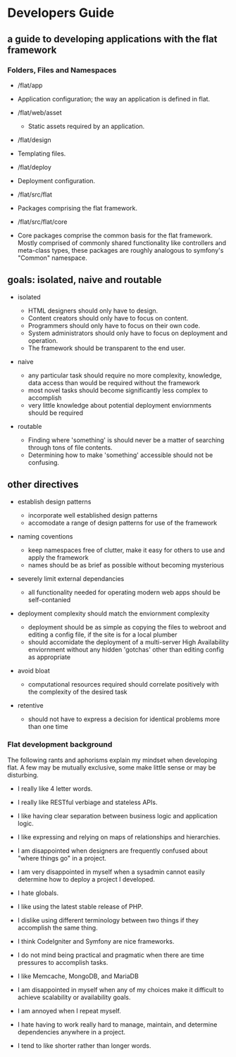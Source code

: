 # Developers Guide
## a guide to developing applications with the flat framework

### Folders, Files and Namespaces

 * /flat/app
  * Application configuration; the way an application is defined in flat.

 * /flat/web/asset
   * Static assets required by an application.

 * /flat/design
  * Templating files.

 * /flat/deploy
  * Deployment configuration. 

 * /flat/src/flat
  * Packages comprising the flat framework.

 * /flat/src/flat/core
  * Core packages comprise the common basis for the flat framework.
Mostly comprised of commonly shared functionality like controllers and meta-class types, 
these packages are roughly analogous to symfony's "Common" namespace.

## goals: isolated, naive and routable

* isolated
   * HTML designers should only have to design.
   * Content creators should only have to focus on content.
   * Programmers should only have to focus on their own code.
   * System administrators should only have to focus on deployment and operation.
   * The framework should be transparent to the end user.
   
* naive
   * any particular task should require no more complexity, knowledge, data access than would be required without the framework
   * most novel tasks should become significantly less complex to accomplish
   * very little knowledge about potential deployment enviornments should be required
   
* routable
   * Finding where 'something' is should never be a matter of searching through tons of file contents.
   * Determining how to make 'something' accessible should not be confusing.

## other directives
* establish design patterns
   * incorporate well established design patterns
   * accomodate a range of design patterns for use of the framework
   
* naming coventions
   * keep namespaces free of clutter, make it easy for others to use and apply the framework
   * names should be as brief as possible without becoming mysterious
   
* severely limit external dependancies
   * all functionality needed for operating modern web apps should be self-contanied
    
* deployment complexity should match the enviornment complexity
   * deployment should be as simple as copying the files to webroot and editing a config file, if the site is for a local plumber 
   * should accomidate the deployment of a multi-server High Availability enviornment without any hidden 'gotchas' other than editing config as appropriate
    
* avoid bloat
   * computational resources required should correlate positively with the complexity of the desired task
   
* retentive
   * should not have to express a decision for identical problems more than one time
   
### Flat development background
The following rants and aphorisms explain my mindset when developing flat.
A few may be mutually exclusive, some make little sense or may be disturbing.

* I really like 4 letter words.

* I really like RESTful verbiage and stateless APIs.

* I like having clear separation between business logic and application logic.

* I like expressing and relying on maps of relationships and hierarchies.

* I am disappointed when designers are frequently confused about "where things go" in a project. 

* I am very disappointed in myself when a sysadmin cannot easily determine how to deploy a project I developed.

* I hate globals.

* I like using the latest stable release of PHP.

* I dislike using different terminology between two things if they accomplish the same thing.

* I think CodeIgniter and Symfony are nice frameworks.

* I do not mind being practical and pragmatic when there are time pressures to accomplish tasks.

* I like Memcache, MongoDB, and MariaDB 

* I am disappointed in myself when any of my choices make it difficult to achieve scalability or availability goals.

* I am annoyed when I repeat myself.

* I hate having to work really hard to manage, maintain, and determine dependencies anywhere in a project.

* I tend to like shorter rather than longer words.
